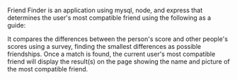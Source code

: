 Friend Finder is an application using mysql, node, and express that determines the user's most compatible friend using the following as a guide:

It compares the differences between the person's score and other people's scores using a survey, finding the smallest differences as possible friendships. Once a match is found, the current user's most compatible friend will display the result(s) on the page showing the name and picture of the most compatible friend.
